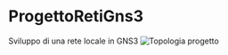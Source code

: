 # ProgettoRetiGns3
Sviluppo di una rete locale in GNS3
![Topologia progetto](https://github.com/RabbBun1/ProgettoRetiGns3/blob/fbf98e9140a8640609de3a876897ffa53d9871fb/progettoScreenshot.png)
